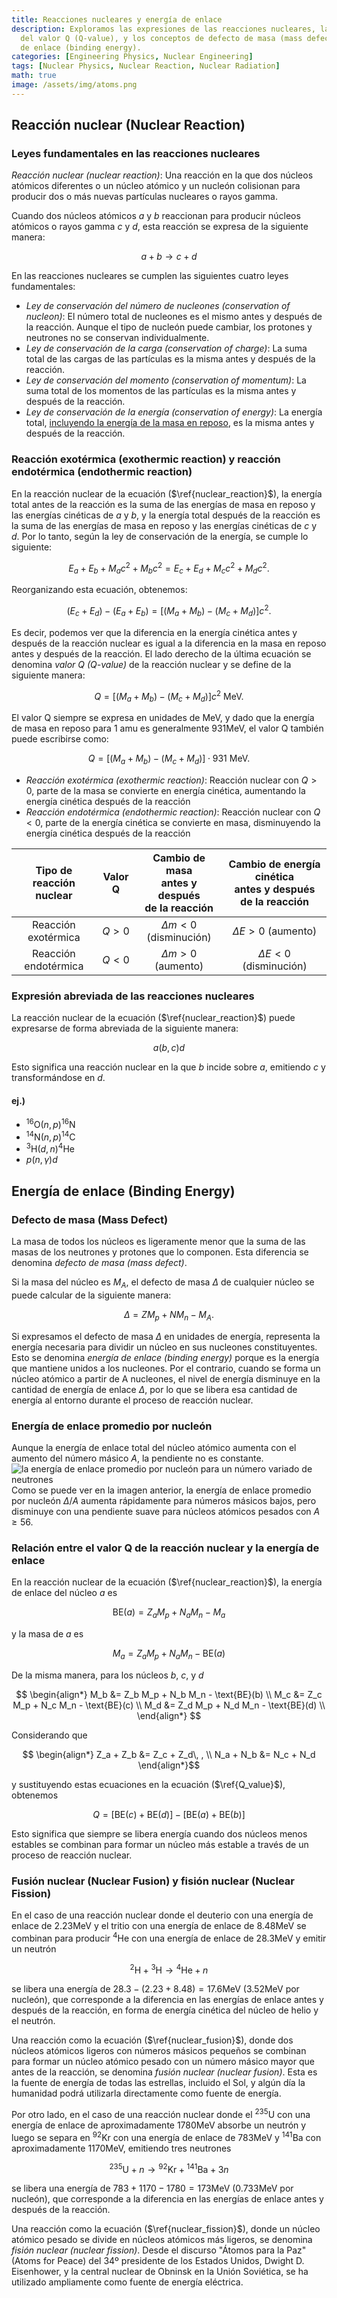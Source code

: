```yaml
---
title: Reacciones nucleares y energía de enlace
description: Exploramos las expresiones de las reacciones nucleares, la definición
  del valor Q (Q-value), y los conceptos de defecto de masa (mass defect) y energía
  de enlace (binding energy).
categories: [Engineering Physics, Nuclear Engineering]
tags: [Nuclear Physics, Nuclear Reaction, Nuclear Radiation]
math: true
image: /assets/img/atoms.png
---
```

## Reacción nuclear (Nuclear Reaction)
### Leyes fundamentales en las reacciones nucleares
*Reacción nuclear (nuclear reaction)*: Una reacción en la que dos núcleos atómicos diferentes o un núcleo atómico y un nucleón colisionan para producir dos o más nuevas partículas nucleares o rayos gamma.

Cuando dos núcleos atómicos $a$ y $b$ reaccionan para producir núcleos atómicos o rayos gamma $c$ y $d$, esta reacción se expresa de la siguiente manera:

$$ a + b \rightarrow c + d \tag{1} \label{nuclear_reaction}$$

En las reacciones nucleares se cumplen las siguientes cuatro leyes fundamentales:

- *Ley de conservación del número de nucleones (conservation of nucleon)*: El número total de nucleones es el mismo antes y después de la reacción. Aunque el tipo de nucleón puede cambiar, los protones y neutrones no se conservan individualmente.
- *Ley de conservación de la carga (conservation of charge)*: La suma total de las cargas de las partículas es la misma antes y después de la reacción.
- *Ley de conservación del momento (conservation of momentum)*: La suma total de los momentos de las partículas es la misma antes y después de la reacción.
- *Ley de conservación de la energía (conservation of energy)*: La energía total, <u>incluyendo la energía de la masa en reposo</u>, es la misma antes y después de la reacción.

### Reacción exotérmica (exothermic reaction) y reacción endotérmica (endothermic reaction)
En la reacción nuclear de la ecuación ($\ref{nuclear_reaction}$), la energía total antes de la reacción es la suma de las energías de masa en reposo y las energías cinéticas de $a$ y $b$, y la energía total después de la reacción es la suma de las energías de masa en reposo y las energías cinéticas de $c$ y $d$. Por lo tanto, según la ley de conservación de la energía, se cumple lo siguiente:

$$ E_a + E_b + M_a c^2 + M_b c^2 = E_c + E_d + M_c c^2 + M_d c^2. $$

Reorganizando esta ecuación, obtenemos:

$$ (E_c + E_d) - (E_a + E_b) = [(M_a + M_b) - (M_c + M_d)]c^2. $$

Es decir, podemos ver que la diferencia en la energía cinética antes y después de la reacción nuclear es igual a la diferencia en la masa en reposo antes y después de la reacción.
El lado derecho de la última ecuación se denomina *valor Q (Q-value)* de la reacción nuclear y se define de la siguiente manera:

$$ Q = [(M_a + M_b) - (M_c + M_d)]c^2 \ \text{MeV}.\tag{2} \label{Q_value} $$

El valor Q siempre se expresa en unidades de MeV, y dado que la energía de masa en reposo para 1 amu es generalmente 931MeV, el valor Q también puede escribirse como:

$$ Q = [(M_a + M_b) - (M_c + M_d)]\cdot 931 \ \text{MeV}.\tag{3} $$

- *Reacción exotérmica (exothermic reaction)*: Reacción nuclear con $Q>0$, parte de la masa se convierte en energía cinética, aumentando la energía cinética después de la reacción
- *Reacción endotérmica (endothermic reaction)*: Reacción nuclear con $Q<0$, parte de la energía cinética se convierte en masa, disminuyendo la energía cinética después de la reacción

| Tipo de reacción <br>nuclear | Valor Q | Cambio de masa <br>antes y después <br>de la reacción | Cambio de energía cinética <br>antes y después de la reacción |
| :---: | :---: | :---: | :---: |
| Reacción exotérmica | $Q>0$ | $\Delta m<0$ (disminución) | $\Delta E>0$ (aumento) |
| Reacción endotérmica | $Q<0$ | $\Delta m>0$ (aumento) | $\Delta E<0$ (disminución) |

### Expresión abreviada de las reacciones nucleares
La reacción nuclear de la ecuación ($\ref{nuclear_reaction}$) puede expresarse de forma abreviada de la siguiente manera:

$$ a(b, c)d $$

Esto significa una reacción nuclear en la que $b$ incide sobre $a$, emitiendo $c$ y transformándose en $d$.

#### ej.)
- $^{16} \text{O}(n,p)^{16}\text{N}$
- $^{14} \text{N}(n,p)^{14}\text{C}$
- $^{3} \text{H}(d,n)^{4}\text{He}$
- $p(n,\gamma)d$

## Energía de enlace (Binding Energy)
### Defecto de masa (Mass Defect)
La masa de todos los núcleos es ligeramente menor que la suma de las masas de los neutrones y protones que lo componen. Esta diferencia se denomina *defecto de masa (mass defect)*.

Si la masa del núcleo es $M_A$, el defecto de masa $\Delta$ de cualquier núcleo se puede calcular de la siguiente manera:

$$ \Delta = ZM_p + NM_n - M_A. $$

Si expresamos el defecto de masa $\Delta$ en unidades de energía, representa la energía necesaria para dividir un núcleo en sus nucleones constituyentes. Esto se denomina *energía de enlace (binding energy)* porque es la energía que mantiene unidos a los nucleones. Por el contrario, cuando se forma un núcleo atómico a partir de A nucleones, el nivel de energía disminuye en la cantidad de energía de enlace $\Delta$, por lo que se libera esa cantidad de energía al entorno durante el proceso de reacción nuclear.

### Energía de enlace promedio por nucleón
Aunque la energía de enlace total del núcleo atómico aumenta con el aumento del número másico $A$, la pendiente no es constante.  
![la energía de enlace promedio por nucleón para un número variado de neutrones](https://upload.wikimedia.org/wikipedia/commons/5/53/Binding_energy_curve_-_common_isotopes.svg)  
Como se puede ver en la imagen anterior, la energía de enlace promedio por nucleón $\Delta/A$ aumenta rápidamente para números másicos bajos, pero disminuye con una pendiente suave para núcleos atómicos pesados con $A\geq56$.

### Relación entre el valor Q de la reacción nuclear y la energía de enlace
En la reacción nuclear de la ecuación ($\ref{nuclear_reaction}$), la energía de enlace del núcleo $a$ es

$$ \text{BE}(a) = Z_a M_p + N_a M_n - M_a $$

y la masa de $a$ es

$$ M_a = Z_a M_p + N_a M_n - \text{BE}(a) $$

De la misma manera, para los núcleos $b$, $c$, y $d$

$$ \begin{align*}
M_b &= Z_b M_p + N_b M_n - \text{BE}(b) \\
M_c &= Z_c M_p + N_c M_n - \text{BE}(c) \\
M_d &= Z_d M_p + N_d M_n - \text{BE}(d) \\
\end{align*} $$

Considerando que

$$ \begin{align*}
Z_a + Z_b &= Z_c + Z_d\, , \\
N_a + N_b &= N_c + N_d
\end{align*}$$

y sustituyendo estas ecuaciones en la ecuación ($\ref{Q_value}$), obtenemos

$$ Q = [\text{BE}(c) + \text{BE}(d)] - [\text{BE}(a) + \text{BE}(b)] $$

Esto significa que siempre se libera energía cuando dos núcleos menos estables se combinan para formar un núcleo más estable a través de un proceso de reacción nuclear.

### Fusión nuclear (Nuclear Fusion) y fisión nuclear (Nuclear Fission)
En el caso de una reacción nuclear donde el deuterio con una energía de enlace de $2.23\text{MeV}$ y el tritio con una energía de enlace de $8.48\text{MeV}$ se combinan para producir $^4\text{He}$ con una energía de enlace de $28.3\text{MeV}$ y emitir un neutrón

$$ ^2\text{H} + {^3\text{H}} \rightarrow {^4\text{He}} + n \tag{4} \label{nuclear_fusion}$$

se libera una energía de $28.3-(2.23+8.48)=17.6\text{MeV}$ (3.52MeV por nucleón), que corresponde a la diferencia en las energías de enlace antes y después de la reacción, en forma de energía cinética del núcleo de helio y el neutrón.

Una reacción como la ecuación ($\ref{nuclear_fusion}$), donde dos núcleos atómicos ligeros con números másicos pequeños se combinan para formar un núcleo atómico pesado con un número másico mayor que antes de la reacción, se denomina *fusión nuclear (nuclear fusion)*. Esta es la fuente de energía de todas las estrellas, incluido el Sol, y algún día la humanidad podrá utilizarla directamente como fuente de energía.

Por otro lado, en el caso de una reacción nuclear donde el $^{235}\text{U}$ con una energía de enlace de aproximadamente $1780\text{MeV}$ absorbe un neutrón y luego se separa en $^{92}\text{Kr}$ con una energía de enlace de $783\text{MeV}$ y $^{141}\text{Ba}$ con aproximadamente $1170\text{MeV}$, emitiendo tres neutrones

$$ {^{235}\text{U}} + n \rightarrow {^{92}\text{Kr}} + {^{141}\text{Ba}} + 3n \tag{5} \label{nuclear_fission}$$

se libera una energía de $783+1170-1780=173\text{MeV}$ (0.733MeV por nucleón), que corresponde a la diferencia en las energías de enlace antes y después de la reacción.

Una reacción como la ecuación ($\ref{nuclear_fission}$), donde un núcleo atómico pesado se divide en núcleos atómicos más ligeros, se denomina *fisión nuclear (nuclear fission)*. Desde el discurso "Átomos para la Paz" (Atoms for Peace) del 34º presidente de los Estados Unidos, Dwight D. Eisenhower, y la central nuclear de Obninsk en la Unión Soviética, se ha utilizado ampliamente como fuente de energía eléctrica.
